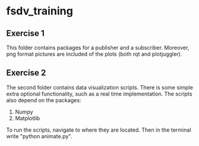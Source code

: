 # fsdv_training

Exercise 1
----------
This folder contains packages for a publisher and a subscriber. Moreover, png format pictures are included of the plots (both rqt and plotjuggler).

Exercise 2
----------
The second folder contains data visualization scripts. There is some simple extra optional functionality, such as a real time implementation. The scripts also depend on the packages:
1. Numpy
2. Matplotlib

To run the scripts, navigate to where they are located. Then in the terminal write "python animate.py".
